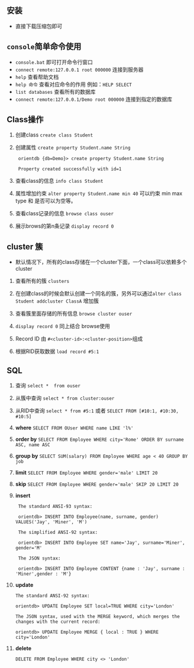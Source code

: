 ## 安装
* 直接下载压缩包即可

## `console`简单命令使用
* `console.bat` 即可打开命令行窗口
* `connect remote:127.0.0.1 root 000000` 连接到服务器
* `help` 查看帮助文档
* `help 命令` 查看对应命令的作用  例如：`HELP SELECT`
* `list databases` 查看所有的数据库
* `connect remote:127.0.0.1/Demo root 000000` 连接到指定的数据库

## Class操作

1. 创建class `create class Student`
2. 创建属性  `create property Student.name String`

		orientdb {db=Demo}> create property Student.name String
		
		Property created successfully with id=1
3. 查看class的信息 `info class Student`
4. 属性增加约束 `alter property Student.name min 40` 可以约束 min max type 和 是否可以为空等。
5. 查看class记录的信息 `browse class ouser`
6. 展示brows的第n条记录 `display record 0`

## cluster 簇
* 默认情况下，所有的class存储在一个cluster下面，一个class可以依赖多个cluster
1. 查看所有的簇 `clusters`
2. 在创建class的时候会默认创建一个同名的簇，另外可以通过`alter class Student addcluster ClassA` 增加簇
3. 查看簇里面存储的所有信息 `browse cluster ouser`
4. `display record 0` 同上结合 browse使用

5. Record ID 由 `#<cluster-id>:<cluster-position>`组成
6. 根据RID获取数据   `load record #5:1`

## SQL
1. 查询 `select *  from ouser`
2. 从簇中查询 `select * from cluster:ouser`
3. 从RID中查询  `select * from #5:1` 或者 `SELECT FROM [#10:1, #10:30, #10:5]`
4. **where** `SELECT FROM OUser WHERE name LIKE 'l%'`
5. **order by** `SELECT FROM Employee WHERE city='Rome' ORDER BY surname ASC, name ASC`
6. **group by** `SELECT SUM(salary) FROM Employee WHERE age < 40 GROUP BY job`
7. **limit** `SELECT FROM Employee WHERE gender='male' LIMIT 20`
8. **skip** `SELECT FROM Employee WHERE gender='male' SKIP 20 LIMIT 20`
9. **insert**

	    The standard ANSI-93 syntax:
	
	    orientdb> INSERT INTO Employee(name, surname, gender)  VALUES('Jay', 'Miner', 'M')
	
	    The simplified ANSI-92 syntax:
	
	    orientdb> INSERT INTO Employee SET name='Jay', surname='Miner', gender='M'
	
	    The JSON syntax:
	
	    orientdb> INSERT INTO Employee CONTENT {name : 'Jay', surname : 'Miner',gender : 'M'}
10. **update**


	    The standard ANSI-92 syntax:
	
	    orientdb> UPDATE Employee SET local=TRUE WHERE city='London'
	
	    The JSON syntax, used with the MERGE keyword, which merges the changes with the current record:
	
	    orientdb> UPDATE Employee MERGE { local : TRUE } WHERE city='London'
11. **delete**

 		DELETE FROM Employee WHERE city <> 'London'



